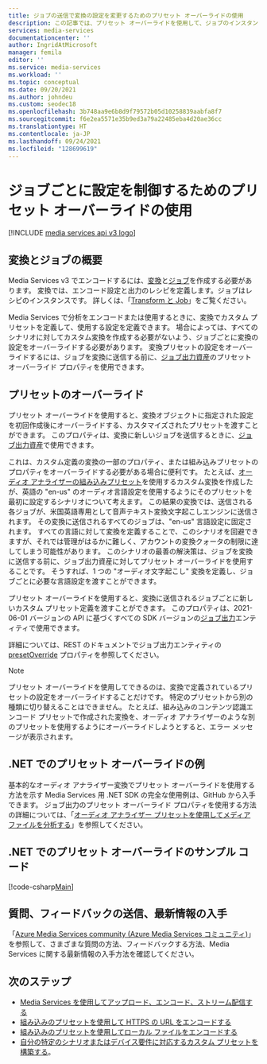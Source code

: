 ```yaml
---
title: ジョブの送信で変換の設定を変更するためのプリセット オーバーライドの使用
description: この記事では、プリセット オーバーライドを使用して、ジョブのインスタンスごとに変換の設定を調整する方法について説明します。
services: media-services
documentationcenter: ''
author: IngridAtMicrosoft
manager: femila
editor: ''
ms.service: media-services
ms.workload: ''
ms.topic: conceptual
ms.date: 09/20/2021
ms.author: johndeu
ms.custom: seodec18
ms.openlocfilehash: 3b748aa9e6b8d9f79572b05d10258839aabfa8f7
ms.sourcegitcommit: f6e2ea5571e35b9ed3a79a22485eba4d20ae36cc
ms.translationtype: HT
ms.contentlocale: ja-JP
ms.lasthandoff: 09/24/2021
ms.locfileid: "128699619"
---
```

# <a name="using-preset-overrides-to-control-per-job-settings"></a>ジョブごとに設定を制御するためのプリセット オーバーライドの使用

[!INCLUDE [media services api v3 logo](./includes/v3-hr.md)]

## <a name="transforms-and-jobs-overview"></a>変換とジョブの概要

Media Services v3 でエンコードするには、[変換](/rest/api/media/transforms)と[ジョブ](/rest/api/media/jobs)を作成する必要があります。 変換では、エンコード設定と出力のレシピを定義します。ジョブはレシピのインスタンスです。 詳しくは、「[Transform と Job](transform-jobs-concept.md)」をご覧ください。

Media Services で分析をエンコードまたは使用するときに、変換でカスタム プリセットを定義して、使用する設定を定義できます。 場合によっては、すべてのシナリオに対してカスタム変換を作成する必要がないよう、ジョブごとに変換の設定をオーバーライドする必要があります。 変換プリセットの設定をオーバーライドするには、ジョブを変換に送信する前に、[ジョブ出力資産](/dotnet/api/microsoft.azure.management.media.models.joboutputasset)のプリセット オーバーライド プロパティを使用できます。

## <a name="preset-overrides"></a>プリセットのオーバーライド

プリセット オーバーライドを使用すると、変換オブジェクトに指定された設定を初回作成後にオーバーライドする、カスタマイズされたプリセットを渡すことができます。  このプロパティは、変換に新しいジョブを送信するときに、[ジョブ出力資産](/dotnet/api/microsoft.azure.management.media.models.joboutputasset)で使用できます。

これは、カスタム定義の変換の一部のプロパティ、または組み込みプリセットのプロパティをオーバーライドする必要がある場合に便利です。 たとえば、[オーディオ アナライザーの組み込みプリセット](/rest/api/media/transforms/create-or-update#audioanalyzerpreset)を使用するカスタム変換を作成したが、英語の "en-us" のオーディオ言語設定を使用するようにそのプリセットを最初に設定するシナリオについて考えます。  この結果の変換では、送信される各ジョブが、米国英語専用として音声テキスト変換文字起こしエンジンに送信されます。 その変換に送信されるすべてのジョブは、"en-us" 言語設定に固定されます。 すべての言語に対して変換を定義することで、このシナリオを回避できますが、それでは管理がはるかに難しく、アカウントの変換クォータの制限に達してしまう可能性があります。
このシナリオの最善の解決策は、ジョブを変換に送信する前に、ジョブ出力資産に対してプリセット オーバーライドを使用することです。  そうすれば、1 つの "オーディオ文字起こし" 変換を定義し、ジョブごとに必要な言語設定を渡すことができます。

プリセット オーバーライドを使用すると、変換に送信されるジョブごとに新しいカスタム プリセット定義を渡すことができます。 このプロパティは、2021-06-01 バージョンの API に基づくすべての SDK バージョンの[ジョブ出力](/dotnet/api/microsoft.azure.management.media.models.joboutput)エンティティで使用できます。

詳細については、REST のドキュメントでジョブ出力エンティティの [presetOverride](https://github.com/Azure/azure-rest-api-specs/blob/ce90f9b45945c73b8f38649ee6ead390ff6efe7b/specification/mediaservices/resource-manager/Microsoft.Media/stable/2021-06-01/Encoding.json#L1960) プロパティを参照してください。

> [!NOTE]
> プリセット オーバーライドを使用してできるのは、変換で定義されているプリセットの設定をオーバーライドすることだけです。  特定のプリセットから別の種類に切り替えることはできません。 たとえば、組み込みのコンテンツ認識エンコード プリセットで作成された変換を、オーディオ アナライザーのような別のプリセットを使用するようにオーバーライドしようとすると、エラー メッセージが表示されます。


## <a name="example-of-preset-override-in-net"></a>.NET でのプリセット オーバーライドの例

基本的なオーディオ アナライザー変換でプリセット オーバーライドを使用する方法を示す Media Services 用 .NET SDK の完全な使用例は、GitHub から入手できます。
ジョブ出力のプリセット オーバーライド プロパティを使用する方法の詳細については、「[オーディオ アナライザー プリセットを使用してメディア ファイルを分析する](https://github.com/Azure-Samples/media-services-v3-dotnet/tree/main/AudioAnalytics/AudioAnalyzer)」を参照してください。

## <a name="sample-code-of-preset-override-in-net"></a>.NET でのプリセット オーバーライドのサンプル コード

[!code-csharp[Main](../../../media-services-v3-dotnet/AudioAnalytics/AudioAnalyzer/program.cs#PresetOverride)]

## <a name="ask-questions-give-feedback-get-updates"></a>質問、フィードバックの送信、最新情報の入手

「[Azure Media Services community (Azure Media Services コミュニティ)](media-services-community.md)」を参照して、さまざまな質問の方法、フィードバックする方法、Media Services に関する最新情報の入手方法を確認してください。

## <a name="next-steps"></a>次のステップ

* [Media Services を使用してアップロード、エンコード、ストリーム配信する](stream-files-tutorial-with-api.md)
* [組み込みのプリセットを使用して HTTPS の URL をエンコードする](job-input-from-http-how-to.md)
* [組み込みのプリセットを使用してローカル ファイルをエンコードする](job-input-from-local-file-how-to.md)
* [自分の特定のシナリオまたはデバイス要件に対応するカスタム プリセットを構築する](transform-custom-presets-how-to.md)。
